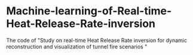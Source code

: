 # Machine-learning-of-Real-time-Heat-Release-Rate-inversion
The code of "Study on real-time Heat Release Rate inversion for dynamic reconstruction and visualization of tunnel fire scenarios "
